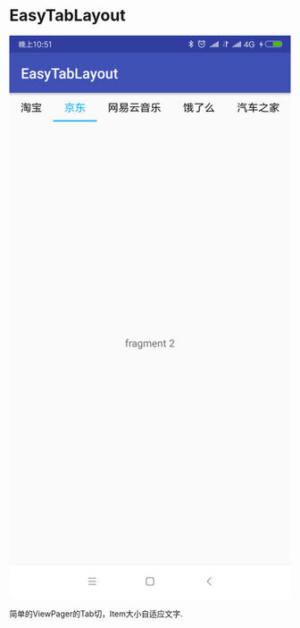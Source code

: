 # EasyTabLayout
![截图](https://github.com/ming152/EasyTabLayout/blob/master/Screenshot_2018-02-11-22-51-35-552_com.example.ming.easytablayout.png)

简单的ViewPager的Tab切，Item大小自适应文字.
